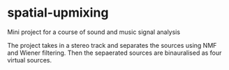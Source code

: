 # spatial-upmixing
Mini project for a course of sound and music signal analysis

The project takes in a stereo track and separates the sources using NMF and Wiener filtering. Then the sepaerated sources are binauralised as four virtual sources.
